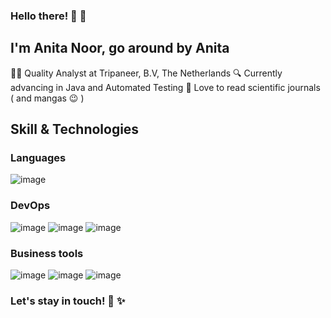 ### Hello there! 🙂 👋

## I'm Anita Noor, go around by Anita 
👩‍💻 Quality Analyst at Tripaneer, B.V, The Netherlands
🔍 Currently advancing in Java and Automated Testing
📖 Love to read scientific journals ( and mangas 😉 )


## Skill & Technologies

### Languages
![image](https://user-images.githubusercontent.com/76419783/125164920-e8297900-e1be-11eb-8da6-ba0064d3a013.png)

### DevOps
![image](https://user-images.githubusercontent.com/76419783/125164977-2161e900-e1bf-11eb-9e69-876741caa743.png)
![image](https://user-images.githubusercontent.com/76419783/125164985-26269d00-e1bf-11eb-8465-3c4cb85700dc.png)
![image](https://user-images.githubusercontent.com/76419783/125164988-29218d80-e1bf-11eb-841e-07bbde3e6731.png)

### Business tools
![image](https://user-images.githubusercontent.com/76419783/125165020-4ce4d380-e1bf-11eb-9ce9-b06ce8aaff0a.png)
![image](https://user-images.githubusercontent.com/76419783/125165023-51a98780-e1bf-11eb-9cb7-e65c7a6d532d.png)
![image](https://user-images.githubusercontent.com/76419783/125165028-540be180-e1bf-11eb-8a99-d3047bf1ac5e.png)

### Let's stay in touch! 🥂 ✨


<!--
**anitanoor/anitanoor** is a ✨ _special_ ✨ repository because its `README.md` (this file) appears on your GitHub profile.

